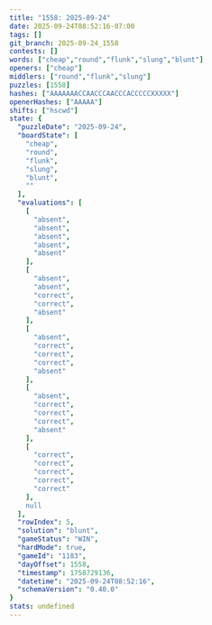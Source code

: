 ```yaml
---
title: "1558: 2025-09-24"
date: 2025-09-24T08:52:16-07:00
tags: []
git_branch: 2025-09-24_1558
contests: []
words: ["cheap","round","flunk","slung","blunt"]
openers: ["cheap"]
middlers: ["round","flunk","slung"]
puzzles: [1558]
hashes: ["AAAAAAACCAACCCAACCCACCCCCXXXXX"]
openerHashes: ["AAAAA"]
shifts: ["hscwd"]
state: {
  "puzzleDate": "2025-09-24",
  "boardState": [
    "cheap",
    "round",
    "flunk",
    "slung",
    "blunt",
    ""
  ],
  "evaluations": [
    [
      "absent",
      "absent",
      "absent",
      "absent",
      "absent"
    ],
    [
      "absent",
      "absent",
      "correct",
      "correct",
      "absent"
    ],
    [
      "absent",
      "correct",
      "correct",
      "correct",
      "absent"
    ],
    [
      "absent",
      "correct",
      "correct",
      "correct",
      "absent"
    ],
    [
      "correct",
      "correct",
      "correct",
      "correct",
      "correct"
    ],
    null
  ],
  "rowIndex": 5,
  "solution": "blunt",
  "gameStatus": "WIN",
  "hardMode": true,
  "gameId": "1183",
  "dayOffset": 1558,
  "timestamp": 1758729136,
  "datetime": "2025-09-24T08:52:16",
  "schemaVersion": "0.40.0"
}
stats: undefined
---
```

<!-- more -->
